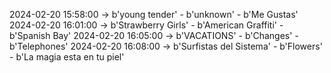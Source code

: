 2024-02-20 15:58:00 -> b'young tender' - b'unknown' - b'Me Gustas'
2024-02-20 16:01:00 -> b'Strawberry Girls' - b'American Graffiti' - b'Spanish Bay'
2024-02-20 16:05:00 -> b'VACATIONS' - b'Changes' - b'Telephones'
2024-02-20 16:08:00 -> b'Surfistas del Sistema' - b'Flowers' - b'La magia esta en tu piel'
